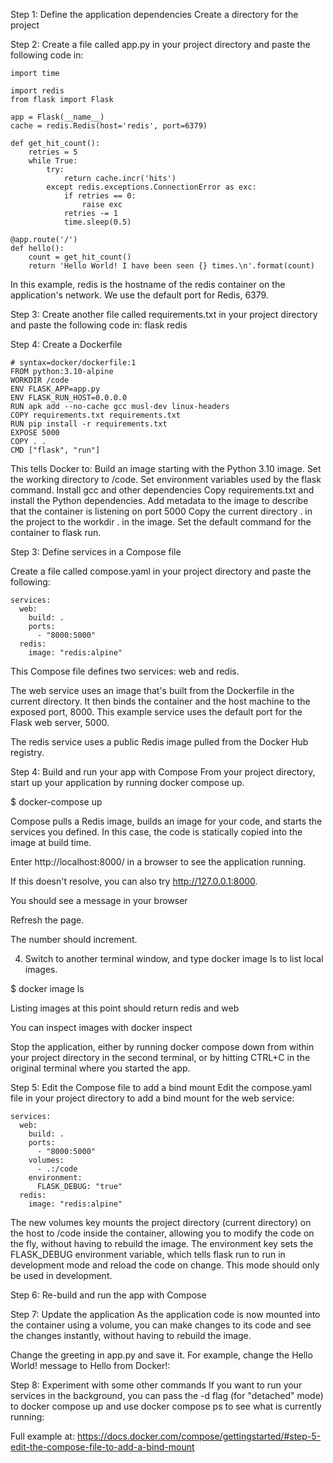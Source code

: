 Step 1: Define the application dependencies
Create a directory for the project

Step 2: Create a file called app.py in your project directory and paste the following code in:
```
import time

import redis
from flask import Flask

app = Flask(__name__)
cache = redis.Redis(host='redis', port=6379)

def get_hit_count():
    retries = 5
    while True:
        try:
            return cache.incr('hits')
        except redis.exceptions.ConnectionError as exc:
            if retries == 0:
                raise exc
            retries -= 1
            time.sleep(0.5)

@app.route('/')
def hello():
    count = get_hit_count()
    return 'Hello World! I have been seen {} times.\n'.format(count)
```

In this example, redis is the hostname of 
the redis container on the application's network. We use the default port for Redis, 6379.

Step 3: Create another file called requirements.txt in your project directory and paste the following code in:
flask
redis

Step 4: Create a Dockerfile
```
# syntax=docker/dockerfile:1
FROM python:3.10-alpine
WORKDIR /code
ENV FLASK_APP=app.py
ENV FLASK_RUN_HOST=0.0.0.0
RUN apk add --no-cache gcc musl-dev linux-headers
COPY requirements.txt requirements.txt
RUN pip install -r requirements.txt
EXPOSE 5000
COPY . .
CMD ["flask", "run"]
```
This tells Docker to:
Build an image starting with the Python 3.10 image.
Set the working directory to /code.
Set environment variables used by the flask command.
Install gcc and other dependencies
Copy requirements.txt and install the Python dependencies.
Add metadata to the image to describe that the container is listening on port 5000
Copy the current directory . in the project to the workdir . in the image.
Set the default command for the container to flask run.

Step 3: Define services in a Compose file

Create a file called compose.yaml in your project directory and paste the following:

```
services:
  web:
    build: .
    ports:
      - "8000:5000"
  redis:
    image: "redis:alpine"
```
This Compose file defines two services: web and redis.

The web service uses an image that's built from the Dockerfile in the current directory. It then binds the container and the host machine to the exposed port, 8000. This example service uses the default port for the Flask web server, 5000.

The redis service uses a public Redis image pulled from the Docker Hub registry.

Step 4: Build and run your app with Compose
From your project directory, start up your application by running docker compose up.

$ docker-compose up

Compose pulls a Redis image, builds an image for your code, and starts the services you defined. In this case, the code is statically copied into the image at build time.

Enter http://localhost:8000/ in a browser to see the application running.

If this doesn't resolve, you can also try http://127.0.0.1:8000.

You should see a message in your browser 

Refresh the page.

The number should increment.

4. Switch to another terminal window, and type docker image ls to list local images.

$ docker image ls

Listing images at this point should return redis and web

You can inspect images with docker inspect <tag or id>

Stop the application, either by running docker compose down from within your project 
directory in the second terminal, or by hitting CTRL+C in the original terminal where you started the app.

Step 5: Edit the Compose file to add a bind mount
Edit the compose.yaml file in your project directory to add a bind mount for the web service:

```
services:
  web:
    build: .
    ports:
      - "8000:5000"
    volumes:
      - .:/code
    environment:
      FLASK_DEBUG: "true"
  redis:
    image: "redis:alpine"
```
    
The new volumes key mounts the project directory (current directory)
 on the host to /code inside the container, allowing you to modify the code 
 on the fly, without having to rebuild the image. 
 The environment key sets the FLASK_DEBUG environment variable, 
 which tells flask run to run in development mode and reload the code on change. 
 This mode should only be used in development.

 Step 6: Re-build and run the app with Compose

Step 7: Update the application
As the application code is now mounted into the container using a volume, you can make changes to its code and see the changes instantly, without having to rebuild the image.

Change the greeting in app.py and save it. For example, change the Hello World! message to Hello from Docker!:

Step 8: Experiment with some other commands
If you want to run your services in the background, you can pass the -d flag (for "detached" mode) to docker compose up and use docker compose ps to see what is currently running:

Full example at: https://docs.docker.com/compose/gettingstarted/#step-5-edit-the-compose-file-to-add-a-bind-mount
